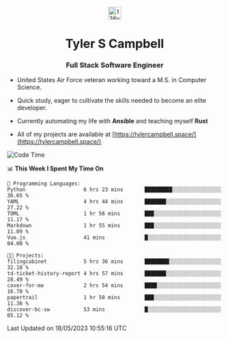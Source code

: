 <p align="center">
<a href="https://www.linkedin.com/in/t36campbell" target="blank"><img align="center" src="https://ik.imagekit.io/t36campbell/Portfolio/linkedin.png.original_m8bbGgPh6.png" alt="t36campbell" height="30" width="30" /></a>
</p>
<h1 align="center">Tyler S Campbell</h1>
<h3 align="center">Full Stack Software Engineer</h3>

* United States Air Force veteran working toward a M.S. in Computer Science.

* Quick study, eager to cultivate the skills needed to become an elite developer.

* Currently automating my life with **Ansible** and teaching myself **Rust**

* All of my projects are available at [https://tylercampbell.space/](https://tylercampbell.space/)

<!--START_SECTION:waka-->
![Code Time](http://img.shields.io/badge/Code%20Time-2%2C494%20hrs%2035%20mins-blue)

📊 **This Week I Spent My Time On** 

```text
💬 Programming Languages: 
Python                   6 hrs 23 mins       █████████░░░░░░░░░░░░░░░░   36.65 % 
YAML                     4 hrs 44 mins       ███████░░░░░░░░░░░░░░░░░░   27.22 % 
TOML                     1 hr 56 mins        ███░░░░░░░░░░░░░░░░░░░░░░   11.17 % 
Markdown                 1 hr 55 mins        ███░░░░░░░░░░░░░░░░░░░░░░   11.09 % 
Vue.js                   41 mins             █░░░░░░░░░░░░░░░░░░░░░░░░   04.00 % 

🐱‍💻 Projects: 
filingcabinet            5 hrs 36 mins       ████████░░░░░░░░░░░░░░░░░   32.18 % 
td-ticket-history-report 4 hrs 57 mins       ███████░░░░░░░░░░░░░░░░░░   28.49 % 
cover-for-me             2 hrs 54 mins       ████░░░░░░░░░░░░░░░░░░░░░   16.70 % 
papertrail               1 hr 58 mins        ███░░░░░░░░░░░░░░░░░░░░░░   11.36 % 
discover-bc-sw           53 mins             █░░░░░░░░░░░░░░░░░░░░░░░░   05.12 % 
```


 Last Updated on 18/05/2023 10:55:16 UTC
<!--END_SECTION:waka-->
